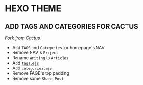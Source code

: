 # HEXO THEME
## ADD TAGS AND CATEGORIES FOR CACTUS

_Fork from [Cactus](https://github.com/probberechts/hexo-theme-cactus)_

- Add `TAGS` and `Categories` for homepage's NAV  
- Remove NAV's `Project`  
- Rename `Writing` to `Articles`  
- Add [`tags.ejs`](./layout/tags.ejs)  
- Add [`categories.ejs`](./layout/categories.ejs)  
- Remove PAGE's top padding
- Remove some `Share Post`
